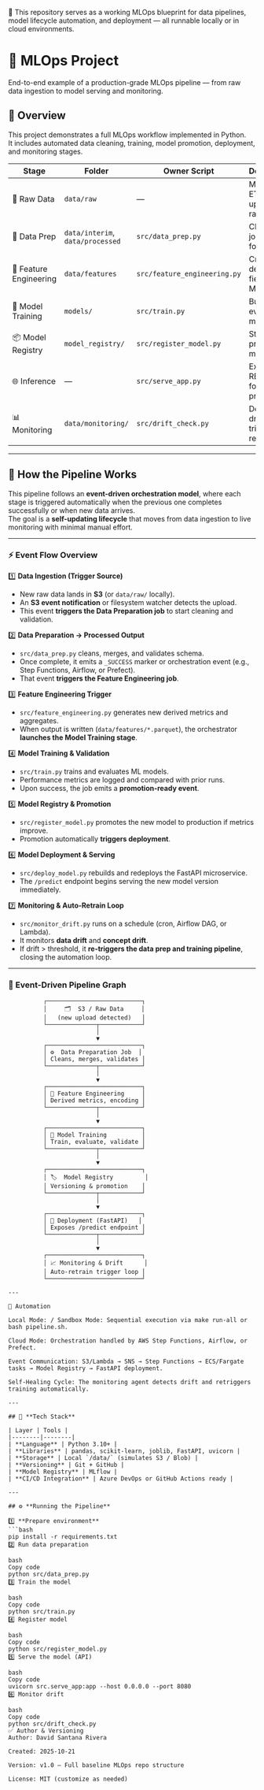 📘 This repository serves as a working MLOps blueprint for data pipelines, model lifecycle automation, and deployment — all runnable locally or in cloud environments.

# 🧠 MLOps Project

End-to-end example of a production-grade MLOps pipeline — from raw data ingestion to model serving and monitoring.

## 🚀 **Overview**

This project demonstrates a full MLOps workflow implemented in Python.  
It includes automated data cleaning, training, model promotion, deployment, and monitoring stages.

| Stage | Folder | Owner Script | Description |
|--------|---------|--------------|--------------|
| 🧩 Raw Data | `data/raw` | — | Manual or ETL uploads raw data |
| 🧹 Data Prep | `data/interim`, `data/processed` | `src/data_prep.py` | Cleans + joins data for training |
| 🧮 Feature Engineering | `data/features` | `src/feature_engineering.py` | Creates derived fields for ML |
| 🤖 Model Training | `models/` | `src/train.py` | Builds and evaluates model |
| 📦 Model Registry | `model_registry/` | `src/register_model.py` | Stores promoted models |
| 🌐 Inference | — | `src/serve_app.py` | Exposes REST API for predictions |
| 📊 Monitoring | `data/monitoring/` | `src/drift_check.py` | Detects drift and triggers retraining |

---

## 🧠 How the Pipeline Works

This pipeline follows an **event-driven orchestration model**, where each stage is triggered automatically when the previous one completes successfully or when new data arrives.  
The goal is a **self-updating lifecycle** that moves from data ingestion to live monitoring with minimal manual effort.

---

### ⚡ Event Flow Overview

1️⃣ **Data Ingestion (Trigger Source)**  
- New raw data lands in **S3** (or `data/raw/` locally).  
- An **S3 event notification** or filesystem watcher detects the upload.  
- This event **triggers the Data Preparation job** to start cleaning and validation.

2️⃣ **Data Preparation → Processed Output**  
- `src/data_prep.py` cleans, merges, and validates schema.  
- Once complete, it emits a `_SUCCESS` marker or orchestration event (e.g., Step Functions, Airflow, or Prefect).  
- That event **triggers the Feature Engineering job**.

3️⃣ **Feature Engineering Trigger**  
- `src/feature_engineering.py` generates new derived metrics and aggregates.  
- When output is written (`data/features/*.parquet`), the orchestrator **launches the Model Training stage**.

4️⃣ **Model Training & Validation**  
- `src/train.py` trains and evaluates ML models.  
- Performance metrics are logged and compared with prior runs.  
- Upon success, the job emits a **promotion-ready event**.

5️⃣ **Model Registry & Promotion**  
- `src/register_model.py` promotes the new model to production if metrics improve.  
- Promotion automatically **triggers deployment**.

6️⃣ **Model Deployment & Serving**  
- `src/deploy_model.py` rebuilds and redeploys the FastAPI microservice.  
- The `/predict` endpoint begins serving the new model version immediately.

7️⃣ **Monitoring & Auto-Retrain Loop**  
- `src/monitor_drift.py` runs on a schedule (cron, Airflow DAG, or Lambda).  
- It monitors **data drift** and **concept drift**.  
- If drift > threshold, it **re-triggers the data prep and training pipeline**, closing the automation loop.

---

### 🔄 Event-Driven Pipeline Graph

```text
          ┌───────────────────────────┐
          │     🗂️  S3 / Raw Data     │
          │   (new upload detected)   │
          └──────────────┬────────────┘
                         │
                         ▼
          ┌───────────────────────────┐
          │ ⚙️  Data Preparation Job  │
          │ Cleans, merges, validates │
          └──────────────┬────────────┘
                         │
                         ▼
          ┌───────────────────────────┐
          │ 🧮 Feature Engineering     │
          │ Derived metrics, encoding │
          └──────────────┬────────────┘
                         │
                         ▼
          ┌───────────────────────────┐
          │ 🤖 Model Training          │
          │ Train, evaluate, validate │
          └──────────────┬────────────┘
                         │
                         ▼
          ┌───────────────────────────┐
          │ 🏷️  Model Registry         │
          │ Versioning & promotion    │
          └──────────────┬────────────┘
                         │
                         ▼
          ┌───────────────────────────┐
          │ 🚀 Deployment (FastAPI)   │
          │ Exposes /predict endpoint │
          └──────────────┬────────────┘
                         │
                         ▼
          ┌───────────────────────────┐
          │ 📈 Monitoring & Drift      │
          │ Auto-retrain trigger loop │
          └───────────────────────────┘

---

🧭 Automation

Local Mode: / Sandbox Mode: Sequential execution via make run-all or bash pipeline.sh.

Cloud Mode: Orchestration handled by AWS Step Functions, Airflow, or Prefect.

Event Communication: S3/Lambda → SNS → Step Functions → ECS/Fargate tasks → Model Registry → FastAPI deployment.

Self-Healing Cycle: The monitoring agent detects drift and retriggers training automatically.

---

## 🧩 **Tech Stack**

| Layer | Tools |
|--------|--------|
| **Language** | Python 3.10+ |
| **Libraries** | pandas, scikit-learn, joblib, FastAPI, uvicorn |
| **Storage** | Local `/data/` (simulates S3 / Blob) |
| **Versioning** | Git + GitHub |
| **Model Registry** | MLflow |
| **CI/CD Integration** | Azure DevOps or GitHub Actions ready |

---

## ⚙️ **Running the Pipeline**

1️⃣ **Prepare environment**
```bash
pip install -r requirements.txt
2️⃣ Run data preparation

bash
Copy code
python src/data_prep.py
3️⃣ Train the model

bash
Copy code
python src/train.py
4️⃣ Register model

bash
Copy code
python src/register_model.py
5️⃣ Serve the model (API)

bash
Copy code
uvicorn src.serve_app:app --host 0.0.0.0 --port 8080
6️⃣ Monitor drift

bash
Copy code
python src/drift_check.py
✅ Author & Versioning
Author: David Santana Rivera

Created: 2025-10-21

Version: v1.0 – Full baseline MLOps repo structure

License: MIT (customize as needed)
